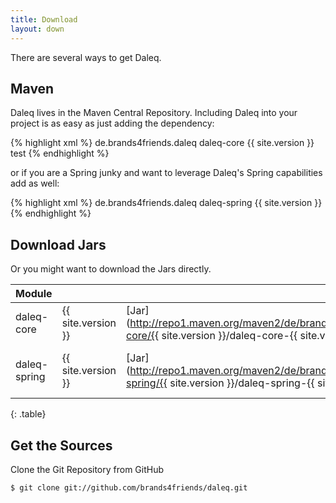 ```yaml
---
title: Download
layout: down
---
```


There are several ways to get Daleq.

## Maven

Daleq lives in the Maven Central Repository. Including Daleq into your project is as easy as just adding the dependency:

{% highlight xml %}
<dependency>
    <groupId>de.brands4friends.daleq</groupId>
    <artifactId>daleq-core</artifactId>
    <version>{{ site.version }}</version>
    <scope>test</scope>
</dependency>
{% endhighlight %}

or if you are a Spring junky and want to leverage Daleq's Spring capabilities add as well:

{% highlight xml %}
<dependency>
    <groupId>de.brands4friends.daleq</groupId>
    <artifactId>daleq-spring</artifactId>
    <version>{{ site.version }}</version>
</dependency>
{% endhighlight %}

## Download Jars

Or you might want to download the Jars directly.

| **Module** | | | | |
|:--|--|--|--|--|
| daleq-core   | {{ site.version }}   |  [Jar](http://repo1.maven.org/maven2/de/brands4friends/daleq/daleq-core/{{ site.version }}/daleq-core-{{ site.version }}.jar) | [Sources](http://repo1.maven.org/maven2/de/brands4friends/daleq/daleq-core/{{ site.version }}/daleq-core-{{ site.version }}-sources.jar) | [Javadoc](http://repo1.maven.org/maven2/de/brands4friends/daleq/daleq-core/{{ site.version }}/daleq-core-{{ site.version }}-javadoc.jar) |
| daleq-spring | {{ site.version }} | [Jar](http://repo1.maven.org/maven2/de/brands4friends/daleq/daleq-spring/{{ site.version }}/daleq-spring-{{ site.version }}.jar) | [Sources](http://repo1.maven.org/maven2/de/brands4friends/daleq/daleq-spring/{{ site.version }}/daleq-spring-{{ site.version }}-sources.jar) | [Javadoc](http://repo1.maven.org/maven2/de/brands4friends/daleq/daleq-spring/{{ site.version }}/daleq-spring-{{ site.version }}-javadoc.jar) |
{: .table}

## Get the Sources

Clone the Git Repository from GitHub

	$ git clone git://github.com/brands4friends/daleq.git
